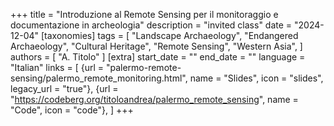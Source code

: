 +++
title = "Introduzione al Remote Sensing per il monitoraggio e documentazione in archeologia"
description = "invited class"
date = "2024-12-04"
[taxonomies]
tags = [
  "Landscape Archaeology",
  "Endangered Archaeology",
  "Cultural Heritage",
  "Remote Sensing",
  "Western Asia",
]
authors = [ "A. Titolo" ]
[extra]
start_date = ""
end_date = ""
language = "Italian"
links = [
    {url = "palermo-remote-sensing/palermo_remote_monitoring.html", name = "Slides", icon = "slides", legacy_url = "true"},
    {url = "https://codeberg.org/titoloandrea/palermo_remote_sensing", name = "Code", icon = "code"},
]
+++